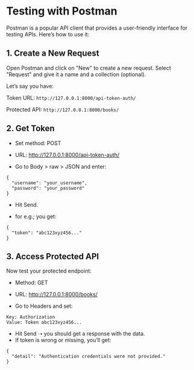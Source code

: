 # Testing with Postman
Postman is a popular API client that provides a user-friendly interface for testing APIs. Here’s how to use it:

## 1. Create a New Request
Open Postman and click on "New" to create a new request.
Select "Request" and give it a name and a collection (optional).

Let’s say you have:

Token URL: `http://127.0.0.1:8000/api-token-auth/`

Protected API: `http://127.0.0.1:8000/books/`

## 2. Get Token
* Set method: POST

* URL: http://127.0.0.1:8000/api-token-auth/

* Go to Body > raw > JSON and enter:
```aiignore
{
  "username": "your_username",
  "password": "your_password"
}
```

* Hit Send.

* for e.g.; you get:
```aiignore
{
  "token": "abc123xyz456..." 
}
```
## 3. Access Protected API
Now test your protected endpoint:
* Method: GET

* URL: http://127.0.0.1:8000/books/

* Go to Headers and set:
```aiignore
Key: Authorization
Value: Token abc123xyz456...
```
* Hit Send ➝ you should get a response with the data.
* If token is wrong or missing, you’ll get:
```
{
  "detail": "Authentication credentials were not provided."
}
```